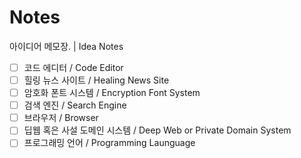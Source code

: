 # Notes
아이디어 메모장. | Idea Notes

+ [ ] 코드 에디터 / Code Editor
+ [ ] 힐링 뉴스 사이트 / Healing News Site
+ [ ] 암호화 폰트 시스템 / Encryption Font System
+ [ ] 검색 엔진 / Search Engine
+ [ ] 브라우저 / Browser
+ [ ] 딥웹 혹은 사설 도메인 시스템 / Deep Web or Private Domain System
+ [ ] 프로그래밍 언어 / Programming Launguage
